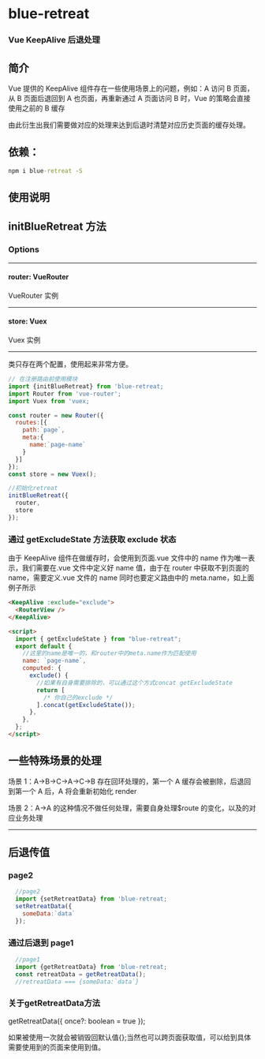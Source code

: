 # blue-retreat

### Vue KeepAlive 后退处理

## 简介

Vue 提供的 KeepAlive 组件存在一些使用场景上的问题，例如：A 访问 B 页面，从 B 页面后退回到 A 也页面，再重新通过 A 页面访问 B 时，Vue 的策略会直接使用之前的 B 缓存

由此衍生出我们需要做对应的处理来达到后退时清楚对应历史页面的缓存处理。

## 依赖：

```cmd
npm i blue-retreat -S
```

## 使用说明

## initBlueRetreat 方法

### Options

---

#### router: VueRouter

VueRouter 实例

---

#### store: Vuex

Vuex 实例

---

类只存在两个配置，使用起来非常方便。

```javascript
// 在注册路由前使用模块
import {initBlueRetreat} from 'blue-retreat;
import Router from 'vue-router';
import Vuex from 'vuex;

const router = new Router({
  routes:[{
    path:`page`,
    meta:{
      name:`page-name`
    }
  }]
});
const store = new Vuex();

//初始化retreat
initBlueRetreat({
  router,
  store
});

```

### 通过 getExcludeState 方法获取 exclude 状态

由于 KeepAlive 组件在做缓存时，会使用到页面.vue 文件中的 name 作为唯一表示，我们需要在.vue 文件中定义好 name 值，由于在 router 中获取不到页面的 name，需要定义.vue 文件的 name 同时也要定义路由中的 meta.name，如上面例子所示

```html
<KeepAlive :exclude="exclude">
  <RouterView />
</KeepAlive>

<script>
  import { getExcludeState } from "blue-retreat";
  export default {
    //这里的name是唯一的，和router中的meta.name作为匹配使用
    name: `page-name`,
    computed: {
      exclude() {
        //如果有自身需要排除的，可以通过这个方式concat getExcludeState
        return [
          /* 你自己的exclude */
        ].concat(getExcludeState());
      },
    },
  };
</script>
```

## 一些特殊场景的处理

场景 1：A->B->C->A->C->B 存在回环处理的，第一个 A 缓存会被删除，后退回到第一个 A 后，A 将会重新初始化 render

场景 2：A->A 的这种情况不做任何处理，需要自身处理$route 的变化，以及的对应业务处理

---

## 后退传值

### page2

```javascript
  //page2
  import {setRetreatData} from 'blue-retreat;
  setRetreatData({
    someData:`data`
  });
```

### 通过后退到 page1

```javascript
  //page1
  import {getRetreatData} from 'blue-retreat;
  const retreatData = getRetreatData();
  //retreatData === {someData:`data`}
```

### 关于getRetreatData方法

getRetreatData({
  once?: boolean = true
});

如果被使用一次就会被销毁回默认值{};当然也可以跨页面获取值，可以给到具体需要使用到的页面来使用到值。